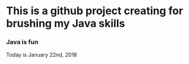 # This is a github project creating for brushing my Java skills
### Java is fun

Today is January 22nd, 2018
